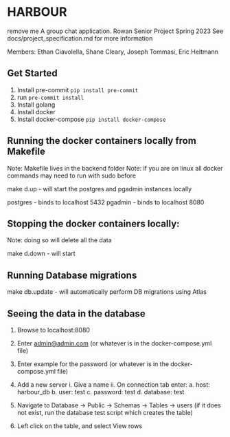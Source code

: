 # HARBOUR
remove me
A group chat application.
Rowan Senior Project Spring 2023
See docs/project_specification.md for more information

Members: Ethan Ciavolella, Shane Cleary, Joseph Tommasi, Eric Heitmann

## Get Started

1. Install pre-commit `pip install pre-commit`
2. run `pre-commit install`
3. Install golang
4. Install docker
5. Install docker-compose `pip install docker-compose`

## Running the docker containers locally from Makefile

Note: Makefile lives in the backend folder
Note: if you are on linux all docker commands may need to run with sudo before

make d.up - will start the postgres and pgadmin instances locally

postgres - binds to localhost 5432
pgadmin - binds to localhost 8080

## Stopping the docker containers locally:

Note: doing so will delete all the data

make d.down - will start

## Running Database migrations

make db.update - will automatically perform DB migrations using Atlas

## Seeing the data in the database

1. Browse to localhost:8080
2. Enter admin@admin.com (or whatever is in the docker-compose.yml file)
3. Enter example for the password (or whatever is in the docker-compose.yml file)
4. Add a new server
    i. Give a name
    ii. On connection tab enter:
        a. host: harbour_db
        b. user: test
        c. password: test
        d. database: test

5. Navigate to Database -> Public -> Schemas -> Tables -> users (if it does not exist, run the database test script which creates the table)
6. Left click on the table, and select View rows
